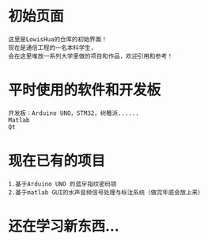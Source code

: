 # 初始页面

    这里是LowisHua的仓库的初始界面！
    现在是通信工程的一名本科学生，
    会在这里堆放一系列大学里做的项目和作品，欢迎引用和参考！

# 平时使用的软件和开发板

    开发板：Arduino UNO，STM32，树莓派......
    Matlab
    Qt

# 现在已有的项目
    1.基于Arduino UNO 的蓝牙指纹密码锁
    2.基于matlab GUI的水声音频信号处理与标注系统（做完年底会放上来）
    
# 还在学习新东西...
    

